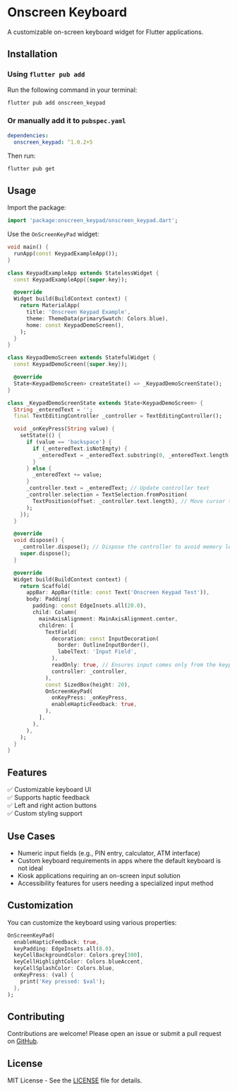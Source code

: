 # Onscreen Keyboard

A customizable on-screen keyboard widget for Flutter applications.

## Installation

### **Using `flutter pub add`**
Run the following command in your terminal:

```sh
flutter pub add onscreen_keypad
```

### **Or manually add it to `pubspec.yaml`**
```yaml
dependencies:
  onscreen_keypad: ^1.0.2+5
```

Then run:

```sh
flutter pub get
```

## Usage

Import the package:

```dart
import 'package:onscreen_keypad/onscreen_keypad.dart';
```

Use the `OnScreenKeyPad` widget:

```dart
void main() {
  runApp(const KeypadExampleApp());
}

class KeypadExampleApp extends StatelessWidget {
  const KeypadExampleApp({super.key});

  @override
  Widget build(BuildContext context) {
    return MaterialApp(
      title: 'Onscreen Keypad Example',
      theme: ThemeData(primarySwatch: Colors.blue),
      home: const KeypadDemoScreen(),
    );
  }
}

class KeypadDemoScreen extends StatefulWidget {
  const KeypadDemoScreen({super.key});

  @override
  State<KeypadDemoScreen> createState() => _KeypadDemoScreenState();
}

class _KeypadDemoScreenState extends State<KeypadDemoScreen> {
  String _enteredText = '';
  final TextEditingController _controller = TextEditingController();

  void _onKeyPress(String value) {
    setState(() {
      if (value == 'backspace') {
        if (_enteredText.isNotEmpty) {
          _enteredText = _enteredText.substring(0, _enteredText.length - 1);
        }
      } else {
        _enteredText += value;
      }
      _controller.text = _enteredText; // Update controller text
      _controller.selection = TextSelection.fromPosition(
        TextPosition(offset: _controller.text.length), // Move cursor to end
      );
    });
  }

  @override
  void dispose() {
    _controller.dispose(); // Dispose the controller to avoid memory leaks
    super.dispose();
  }

  @override
  Widget build(BuildContext context) {
    return Scaffold(
      appBar: AppBar(title: const Text('Onscreen Keypad Test')),
      body: Padding(
        padding: const EdgeInsets.all(20.0),
        child: Column(
          mainAxisAlignment: MainAxisAlignment.center,
          children: [
            TextField(
              decoration: const InputDecoration(
                border: OutlineInputBorder(),
                labelText: 'Input Field',
              ),
              readOnly: true, // Ensures input comes only from the keypad
              controller: _controller,
            ),
            const SizedBox(height: 20),
            OnScreenKeyPad(
              onKeyPress: _onKeyPress,
              enableHapticFeedback: true,
            ),
          ],
        ),
      ),
    );
  }
}
```

## Features

✅ Customizable keyboard UI  
✅ Supports haptic feedback  
✅ Left and right action buttons  
✅ Custom styling support  

## Use Cases

- Numeric input fields (e.g., PIN entry, calculator, ATM interface)
- Custom keyboard requirements in apps where the default keyboard is not ideal
- Kiosk applications requiring an on-screen input solution
- Accessibility features for users needing a specialized input method

## Customization

You can customize the keyboard using various properties:

```dart
OnScreenKeyPad(
  enableHapticFeedback: true,
  keyPadding: EdgeInsets.all(8.0),
  keyCellBackgroundColor: Colors.grey[300],
  keyCellHighlightColor: Colors.blueAccent,
  keyCellSplashColor: Colors.blue,
  onKeyPress: (val) {
    print('Key pressed: $val');
  },
);
```

## Contributing

Contributions are welcome! Please open an issue or submit a pull request on [GitHub](https://github.com/yourusername/flutter_keypad_package).

## License

MIT License - See the [LICENSE](LICENSE) file for details.

